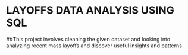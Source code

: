 # LAYOFFS DATA ANALYSIS USING SQL

##This project involves cleaning the given dataset and looking into analyzing recent mass layoffs and
discover useful insights and patterns
